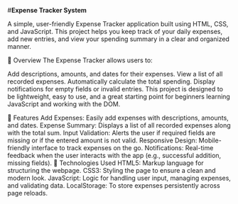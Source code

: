 #**Expense Tracker System**

A simple, user-friendly Expense Tracker application built using HTML, CSS, and JavaScript. This project helps you keep track of your daily expenses, add new entries, and view your spending summary in a clear and organized manner.

📝 Overview
The Expense Tracker allows users to:

Add descriptions, amounts, and dates for their expenses.
View a list of all recorded expenses.
Automatically calculate the total spending.
Display notifications for empty fields or invalid entries.
This project is designed to be lightweight, easy to use, and a great starting point for beginners learning JavaScript and working with the DOM.

🚀 Features
Add Expenses: Easily add expenses with descriptions, amounts, and dates.
Expense Summary: Displays a list of all recorded expenses along with the total sum.
Input Validation: Alerts the user if required fields are missing or if the entered amount is not valid.
Responsive Design: Mobile-friendly interface to track expenses on the go.
Notifications: Real-time feedback when the user interacts with the app (e.g., successful addition, missing fields).
🔧 Technologies Used
HTML5: Markup language for structuring the webpage.
CSS3: Styling the page to ensure a clean and modern look.
JavaScript: Logic for handling user input, managing expenses, and validating data.
LocalStorage: To store expenses persistently across page reloads.
